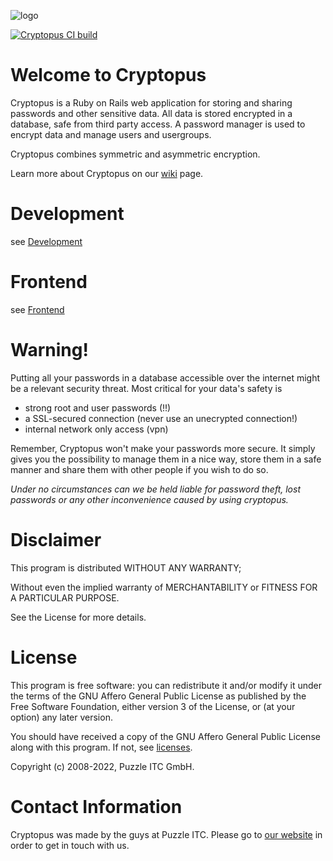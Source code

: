 ![logo](https://github.com/puzzle/cryptopus/blob/master/app/webpacker/images/cryptopussy.svg)

[![Cryptopus CI build](https://github.com/puzzle/cryptopus/actions/workflows/build.yml/badge.svg)](https://github.com/puzzle/cryptopus/actions/workflows/build.yml)
# Welcome to Cryptopus

Cryptopus is a Ruby on Rails web application for storing and sharing
passwords and other sensitive data.
All data is stored encrypted in a database, safe from third party access.
A password manager is used to encrypt data and manage users and usergroups.

Cryptopus combines symmetric and asymmetric encryption.

Learn more about Cryptopus on our [wiki](https://github.com/puzzle/cryptopus/wiki) page.

# Development

see [Development](https://github.com/puzzle/cryptopus/wiki/Development)

# Frontend

see [Frontend](https://github.com/puzzle/cryptopus/blob/master/frontend/README.md)

# Warning!

Putting all your passwords in a database accessible over the internet
might be a relevant security threat. Most critical for your data's safety is

- strong root and user passwords (!!)
- a SSL-secured connection (never use an unecrypted connection!)
- internal network only access (vpn)

Remember, Cryptopus won't make your passwords more secure.
It simply gives you the possibility to manage them in a nice way,
store them in a safe manner and share them with other people if you wish to do so.

_Under no circumstances can we be held liable for password theft,
lost passwords or any other inconvenience caused by using cryptopus._

# Disclaimer

This program is distributed WITHOUT ANY WARRANTY;

Without even the implied warranty of MERCHANTABILITY
or FITNESS FOR A PARTICULAR PURPOSE.

See the License for more details.

# License

This program is free software: you can redistribute it and/or modify it
under the terms of the GNU Affero General Public License as published by
the Free Software Foundation, either version 3 of the License, or (at
your option) any later version.

You should have received a copy of the GNU Affero General Public License
along with this program. If not, see
[licenses](http://www.gnu.org/licenses/).

Copyright (c) 2008-2022, Puzzle ITC GmbH.

# Contact Information

Cryptopus was made by the guys at Puzzle ITC. Please go to
[our website](http://www.puzzle.ch/) in order to get in touch
with us.
